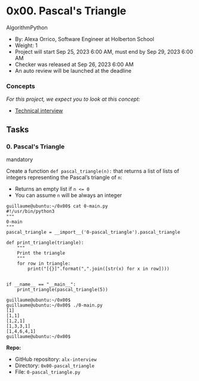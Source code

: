 # 0x00. Pascal's Triangle

AlgorithmPython

- By: Alexa Orrico, Software Engineer at Holberton School
- Weight: 1
- Project will start Sep 25, 2023 6:00 AM, must end by Sep 29, 2023 6:00 AM
- Checker was released at Sep 26, 2023 6:00 AM
- An auto review will be launched at the deadline

### Concepts

_For this project, we expect you to look at this concept:_

- [Technical interview](https://intranet.alxswe.com/concepts/100005)

## Tasks

### 0\. Pascal's Triangle

mandatory

Create a function `def pascal_triangle(n):` that returns a list of lists of integers representing the Pascal’s triangle of `n`:

- Returns an empty list if `n <= 0`
- You can assume `n` will be always an integer

```
guillaume@ubuntu:~/0x00$ cat 0-main.py
#!/usr/bin/python3
"""
0-main
"""
pascal_triangle = __import__('0-pascal_triangle').pascal_triangle

def print_triangle(triangle):
    """
    Print the triangle
    """
    for row in triangle:
        print("[{}]".format(",".join([str(x) for x in row])))


if __name__ == "__main__":
    print_triangle(pascal_triangle(5))

guillaume@ubuntu:~/0x00$ 
guillaume@ubuntu:~/0x00$ ./0-main.py
[1]
[1,1]
[1,2,1]
[1,3,3,1]
[1,4,6,4,1]
guillaume@ubuntu:~/0x00$ 
```

**Repo:**

- GitHub repository: `alx-interview`
- Directory: `0x00-pascal_triangle`
- File: `0-pascal_triangle.py`
